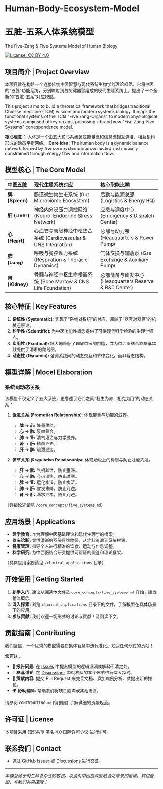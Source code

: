 # Human-Body-Ecosystem-Model
# 五脏-五系人体系统模型
The Five-Zang & Five-Systems Model of Human Biology

[![License: CC BY 4.0](https://img.shields.io/badge/License-CC_BY_4.0-lightgrey.svg)](https://creativecommons.org/licenses/by/4.0/)

## 项目简介 | Project Overview

本项目旨在构建一个连接传统中医智慧与现代系统生物学的理论框架。它将中医的“五脏”功能系统，分别映射到由关键器官组成的现代生理系统上，提出了一个全新的“五脏-五系”对应模型。

This project aims to build a theoretical framework that bridges traditional Chinese medicine (TCM) wisdom and modern systems biology. It maps the functional systems of the TCM "Five Zang-Organs" to modern physiological systems composed of key organs, proposing a brand new "Five Zang-Five Systems" correspondence model.

**核心理念：** 人体是一个由五大核心系统通过能量流和信息流相互连接、相互制约形成的动态平衡网络。
**Core Idea:** The human body is a dynamic balance network formed by five core systems interconnected and mutually constrained through energy flow and information flow.

## 模型核心 | The Core Model

| 中医五脏 | 现代生理系统对应 | 核心职能比喻 |
| :--- | :--- | :--- |
| **脾 (Spleen)** | 肠道微生物生态系统 (Gut Microbiome Ecosystem) | 后勤与能源总部 (Logistics & Energy HQ) |
| **肝 (Liver)** | 神经内分泌压力调控网络 (Neuro-Endocrine Stress Network) | 应急与调度中心 (Emergency & Dispatch Center) |
| **心 (Heart)** | 心血管与高级神经中枢整合系统 (Cardiovascular & CNS Integration) | 总部与动力泵 (Headquarters & Power Pump) |
| **肺 (Lung)** | 呼吸与胸腔动力系统 (Respiration & Thoracic Dynamics) | 气体交换与辅助泵 (Gas Exchange & Auxiliary Pump) |
| **肾 (Kidney)** | 骨髓与神经中枢生命根基系统 (Bone Marrow & CNS Life Foundation) | 总部储备与研发中心 (Headquarters Reserve & R&D Center) |

## 核心特征 | Key Features

1.  **系统性 (Systematic):** 实现了“系统对系统”的对应，超越了“器官对器官”的机械还原论。
2.  **科学性 (Scientific):** 为中医功能性概念提供了可供现代科学检验的生理学锚点。
3.  **实用性 (Practical):** 极大地降低了理解中医的门槛，并为中西医结合临床与实践提供了清晰的路线图。
4.  **动态性 (Dynamic):** 强调系统间的动态交互和节律变化，而非静态结构。

## 模型详解 | Model Elaboration

### 系统间动态关系
该模型不仅定义了五大系统，更描述了它们之间“相生为养，相克为用”的动态关系：

1.  **促进关系 (Promotion Relationship):** 体现能量与功能的滋养。
    - **脾 → 心:** 能量供给。
    - **心 → 肺:** 泵血氧合。
    - **肺 → 肾:** 清气灌注与力学滋养。
    - **肾 → 肝:** 精血涵养。
    - **肝 → 脾:** 疏泄通达。

2.  **调节关系 (Regulation Relationship):** 体现功能上的抑制与防止过度亢进。
    - **肝 → 脾:** 气机疏泄，防止壅滞。
    - **心 → 肺:** 心火温煦，防止过寒。
    - **脾 → 肾:** 运化水湿，防止水泛。
    - **肺 → 肝:** 宣发肃降，防止亢逆。
    - **肾 → 肝:** 滋水涵木，防止亢逆。

（详细论述请见 `/core_concepts/five_systems.md`）

## 应用场景 | Applications

- **医学教育:** 作为理解中医基础理论和现代生理学的桥梁。
- **临床诊断:** 提供清晰的系统思维路径，从症状追溯到系统根源。
- **健康管理:** 指导个人进行精准的饮食、运动与作息调整。
- **科学研究:** 为中西医结合研究提供可验证的假说和理论框架。

（具体应用案例请见 `/clinical_applications` 目录）

## 开始使用 | Getting Started

1.  **新手入门:** 建议从阅读本文件及 `core_concepts/five_systems.md` 开始，建立整体概念。
2.  **深入探索:** 浏览 `clinical_applications` 目录下的文件，了解模型在具体场景下的应用。
3.  **参与贡献:** 我们欢迎一切形式的讨论与贡献！请阅读下文。

## 贡献指南 | Contributing

我们坚信，一个优秀的模型需要在集体智慧中迭代进化。欢迎任何形式的贡献！

**您可以：**
- 🐛 **报告问题:** 在 [Issues](链接到您的Issues页面) 中提出模型的逻辑漏洞或解释不清之处。
- 💡 **参与讨论:** 在 [Discussions](链接到您的Discussions页面) 中就模型的某个细节进行深入探讨。
- 📝 **贡献内容:** 提交 Pull Request 来完善文档、添加病例分析、或提出新的推论。
- 🌍 **协助翻译:** 帮助我们将项目翻译成其他语言。

请参阅 `CONTRIBUTING.md` (待创建) 了解详细的贡献规范。

## 许可证 | License

本项目采用 [知识共享 署名 4.0 国际许可协议](https://creativecommons.org/licenses/by/4.0/) 进行许可。

## 联系我们 | Contact

- 通过 GitHub [Issues](链接到您的Issues页面) 或 [Discussions](链接到您的Discussions页面) 进行交流。

---

*本模型源于对生命复杂性的敬畏，以及对中西医深度融合之未来的憧憬。欢迎登船，与我们共同探索！*
